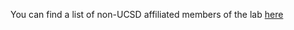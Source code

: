 You can find a list of non-UCSD affiliated members of the lab [here](https://prithvirajva.com/mentees.html)